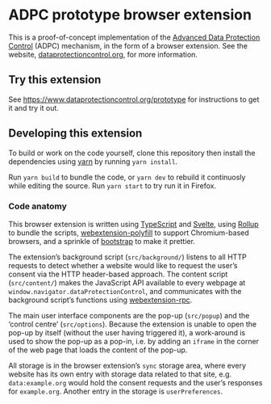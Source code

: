 # ADPC prototype browser extension

This is a proof-of-concept implementation of the [Advanced Data Protection Control][1] (ADPC) mechanism, in the form of a browser extension. See the website, [dataprotectioncontrol.org][1], for more information.

[1]: https://www.dataprotectioncontrol.org/


## Try this extension

See <https://www.dataprotectioncontrol.org/prototype> for instructions to get it and try it out.


## Developing this extension

To build or work on the code yourself, clone this repository then install the dependencies using [yarn][] by running `yarn install`.

Run `yarn build` to bundle the code, or `yarn dev` to rebuild it continuosly while editing the source. Run `yarn start` to try run it in Firefox.


### Code anatomy

This browser extension is written using [TypeScript][] and [Svelte][], using [Rollup][] to bundle the scripts, [webextension-polyfill][] to support Chromium-based browsers, and a sprinkle of [bootstrap][] to make it prettier.

The extension’s background script (`src/background/`) listens to all HTTP requests to detect whether a website would like to request the user’s consent via the HTTP header-based approach. The content script (`src/content/`) makes the JavaScript API available to every webpage at `window.navigator.dataProtectionControl`, and communicates with the background script’s functions using [webextension-rpc][].

The main user interface components are the pop-up (`src/popup`) and the ‘control centre’ (`src/options`). Because the extension is unable to open the pop-up by itself (without the user having triggered it), a work-around is used to show the pop-up as a pop-in, i.e. by adding an `iframe` in the corner of the web page that loads the content of the pop-up.

All storage is in the browser extension’s `sync` storage area, where every website has its own entry with storage data related to that site, e.g. `data:example.org` would hold the consent requests and the user’s responses for `example.org`. Another entry in the storage is `userPreferences`.

[yarn]: https://yarnpkg.com
[TypeScript]: https://www.typescriptlang.org/
[Svelte]: https://svelte.dev/
[Rollup]: https://rollupjs.org/
[webextension-polyfill]: https://github.com/mozilla/webextension-polyfill/
[bootstrap]: https://getbootstrap.com/
[webextension-rpc]: https://code.treora.com/gerben/webextension-rpc
